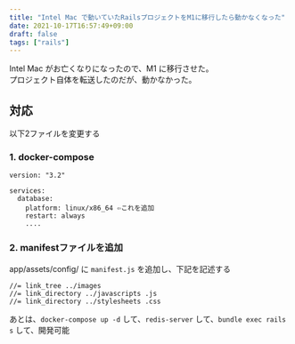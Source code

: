 ```yaml
---
title: "Intel Mac で動いていたRailsプロジェクトをM1に移行したら動かなくなった"
date: 2021-10-17T16:57:49+09:00
draft: false
tags: ["rails"]
---
```

Intel Mac がお亡くなりになったので、M1 に移行させた。  
プロジェクト自体を転送したのだが、動かなかった。
<!--more-->
## 対応
以下2ファイルを変更する

### 1. docker-compose
```
version: "3.2"

services:
  database:
    platform: linux/x86_64 ⇦これを追加
    restart: always
    ....
```

### 2. manifestファイルを追加
app/assets/config/ に `manifest.js` を追加し、下記を記述する
```
//= link_tree ../images
//= link_directory ../javascripts .js
//= link_directory ../stylesheets .css
```

あとは、`docker-compose up -d` して、`redis-server` して、`bundle exec rails s` して、開発可能

